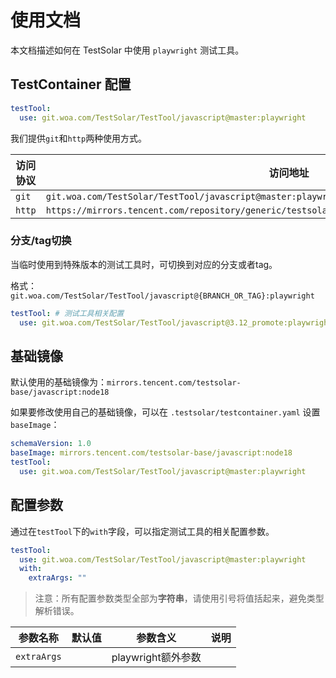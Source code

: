 # 使用文档

本文档描述如何在 TestSolar 中使用 `playwright` 测试工具。

## TestContainer 配置

```yaml
testTool:
  use: git.woa.com/TestSolar/TestTool/javascript@master:playwright
```

我们提供`git`和`http`两种使用方式。

| **访问协议** | **访问地址**                                                                                      | **说明** |
| ------------ | ------------------------------------------------------------------------------------------------- | -------- |
| `git`        | `git.woa.com/TestSolar/TestTool/javascript@master:playwright`                                     |          |
| `http`       | `https://mirrors.tencent.com/repository/generic/testsolar/testtools/javascript@master:playwright` |          |

### 分支/tag切换

当临时使用到特殊版本的测试工具时，可切换到对应的分支或者tag。

格式：`git.woa.com/TestSolar/TestTool/javascript@{BRANCH_OR_TAG}:playwright`

```yaml
testTool: # 测试工具相关配置
  use: git.woa.com/TestSolar/TestTool/javascript@3.12_promote:playwright
```

## 基础镜像

默认使用的基础镜像为：`mirrors.tencent.com/testsolar-base/javascript:node18`

如果要修改使用自己的基础镜像，可以在 `.testsolar/testcontainer.yaml` 设置 `baseImage`：

```yaml
schemaVersion: 1.0
baseImage: mirrors.tencent.com/testsolar-base/javascript:node18
testTool:
  use: git.woa.com/TestSolar/TestTool/javascript@master:playwright
```

## 配置参数

通过在`testTool`下的`with`字段，可以指定测试工具的相关配置参数。

```yaml
testTool:
  use: git.woa.com/TestSolar/TestTool/javascript@master:playwright
  with:
    extraArgs: ""
```

> 注意：所有配置参数类型全部为**字符串**，请使用引号将值括起来，避免类型解析错误。

| **参数名称** | **默认值** | **参数含义**       | **说明** |
| ------------ | ---------- | ------------------ | -------- |
| `extraArgs`  |            | playwright额外参数 |          |
